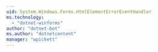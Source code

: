 ```yaml
---
uid: System.Windows.Forms.HtmlElementErrorEventHandler
ms.technology: 
  - "dotnet-winforms"
author: "dotnet-bot"
ms.author: "dotnetcontent"
manager: "wpickett"
---
```

